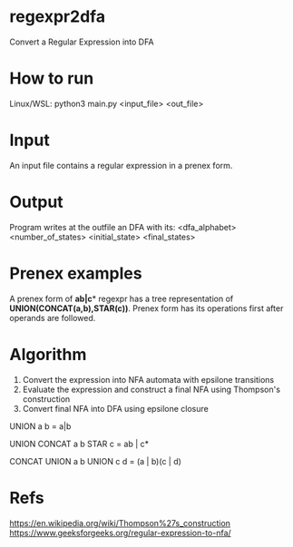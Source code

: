 # regexpr2dfa
Convert a Regular Expression into DFA

# How to run
Linux/WSL: python3 main.py <input_file> <out_file>

# Input
An input file contains a regular expression in a prenex form.


# Output
Program writes at the outfile an DFA with its:
<dfa_alphabet>
<number_of_states>
<initial_state>
<final_states>
<transitions>
  
# Prenex examples
A prenex form of **ab|c*** regexpr has a tree representation of **UNION(CONCAT(a,b),STAR(c))**.
Prenex form has its operations first after operands are followed.

# Algorithm
  1. Convert the expression into NFA automata with epsilone transitions
  2. Evaluate the expression and construct a final NFA using Thompson's construction
  3. Convert final NFA into DFA using epsilone closure
  
UNION a b = a|b
  
UNION CONCAT a b STAR c = ab | c*
  
CONCAT UNION a b UNION c d = (a | b)(c | d)
  
  

# Refs
https://en.wikipedia.org/wiki/Thompson%27s_construction
https://www.geeksforgeeks.org/regular-expression-to-nfa/



